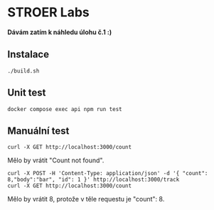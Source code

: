 # STROER Labs

**Dávám zatím k náhledu úlohu č.1 :)**

## Instalace

```shell
./build.sh
```

## Unit test

```shell
docker compose exec api npm run test
```

## Manuální test
```shell
curl -X GET http://localhost:3000/count
```
Mělo by vrátit "Count not found".

```shell
curl -X POST -H 'Content-Type: application/json' -d '{ "count": 8,"body":"bar", "id": 1 }' http://localhost:3000/track
curl -X GET http://localhost:3000/count
```
Mělo by vrátit 8, protože v těle requestu je "count": 8.